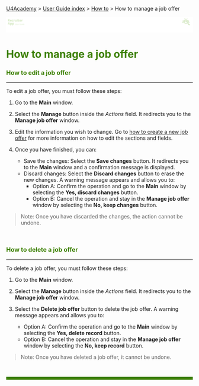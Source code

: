 [U4Academy](../../README.md) > [User Guide index](../README.md) > [How to](README.md) > How to manage a job offer

![banner](../../attachments/peque.png)

# <span style="color:#3C8000">How to manage a job offer</span>

### <span style="color:#3C8000">How to edit a job offer</span>

---

To edit a job offer, you must follow these steps:

1. Go to the **Main** window.
1. Select the **Manage** button inside the _Actions_ field. It redirects you to the **Manage job offer** window.
1. Edit the information you wish to change. Go to [how to create a new job offer](How-to-create-a-job-offer.md) for more information on how to edit the sections and fields.
1. Once you have finished, you can:

   - Save the changes: Select the **Save changes** button. It redirects you to the **Main** window and a confirmation message is displayed.
   - Discard changes: Select the **Discard changes** button to erase the new changes. A warning message appears and allows you to:
     - Option A: Confirm the operation and go to the **Main** window by selecting the **Yes, discard changes** button.
     - Option B: Cancel the operation and stay in the **Manage job offer** window by selecting the **No, keep changes** button.

> Note: Once you have discarded the changes, the action cannot be undone.

<br>

### <span style="color:#3C8000">How to delete a job offer</span>

---

To delete a job offer, you must follow these steps:

1. Go to the **Main** window.
1. Select the **Manage** button inside the _Actions_ field. It redirects you to the **Manage job offer** window.
1. Select the **Delete job offer** button to delete the job offer. A warning message appears and allows you to:

   - Option A: Confirm the operation and go to the **Main** window by selecting the **Yes, delete record** button.
   - Option B: Cancel the operation and stay in the **Manage job offer** window by selecting the **No, keep record** button.

> Note: Once you have deleted a job offer, it cannot be undone.

<br>
<hr style="height:8px;background-color:#3C8000">
